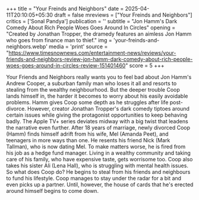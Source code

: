 +++
title = "Your Freinds and Neighbors"
date = 2025-04-11T20:10:05+05:30
draft = false
mreviews = ["Your Freinds and Neighbors"]
critics = ['Sonal Pandya']
publication = ''
subtitle = "Jon Hamm's Dark Comedy About Rich People Woes Goes Around In Circles"
opening = "Created by Jonathan Tropper, the dramedy features an aimless Jon Hamm who goes from finance man to thief."
img = 'your-freinds-and-neighbors.webp'
media = 'print'
source = "https://www.timesnownews.com/entertainment-news/reviews/your-friends-and-neighbors-review-jon-hamm-dark-comedy-about-rich-people-woes-goes-around-in-circles-review-151401460"
score = 5
+++

Your Friends and Neighbors really wants you to feel bad about Jon Hamm's Andrew Cooper, a suburban family man who loses it all and resorts to stealing from the wealthy neighbourhood. But the deeper trouble Coop lands himself in, the harder it becomes to worry about his easily avoidable problems. Hamm gives Coop some depth as he struggles after life post-divorce. However, creator Jonathan Tropper's dark comedy tiptoes around certain issues while giving the protagonist opportunities to keep behaving badly. The Apple TV+ series deviates midway with a big twist that leadens the narrative even further. After 18 years of marriage, newly divorced Coop (Hamm) finds himself adrift from his wife, Mel (Amanda Peet), and teenagers in more ways than one. He resents his friend Nick (Mark Tallman), who is now dating Mel. To make matters worse, he is fired from his job as a hedge fund manager. Living in a wealthy community and taking care of his family, who have expensive taste, gets worrisome too. Coop also takes his sister Ali (Lena Hall), who is struggling with mental health issues. So what does Coop do? He begins to steal from his friends and neighbours to fund his lifestyle. Coop manages to stay under the radar for a bit and even picks up a partner. Until, however, the house of cards that he's erected around himself begins to come down.
